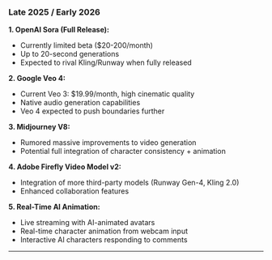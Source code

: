 ### Late 2025 / Early 2026

**1. OpenAI Sora (Full Release):**

- Currently limited beta ($20-200/month)
- Up to 20-second generations
- Expected to rival Kling/Runway when fully released

**2. Google Veo 4:**

- Current Veo 3: $19.99/month, high cinematic quality
- Native audio generation capabilities
- Veo 4 expected to push boundaries further

**3. Midjourney V8:**

- Rumored massive improvements to video generation
- Potential full integration of character consistency + animation

**4. Adobe Firefly Video Model v2:**

- Integration of more third-party models (Runway Gen-4, Kling 2.0)
- Enhanced collaboration features

**5. Real-Time AI Animation:**

- Live streaming with AI-animated avatars
- Real-time character animation from webcam input
- Interactive AI characters responding to comments

---
